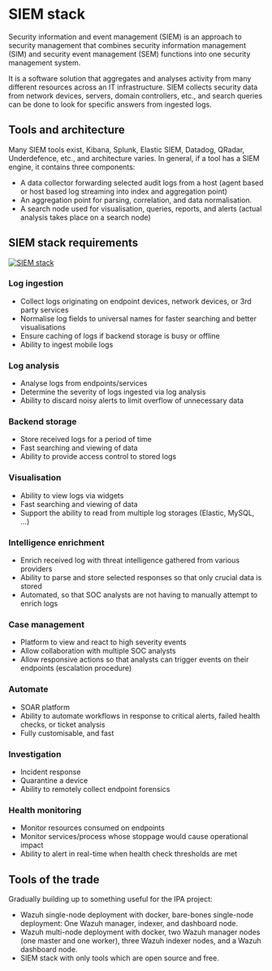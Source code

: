 # SIEM stack

Security information and event management (SIEM) is an approach to security management that combines security information management (SIM) and security event management (SEM) functions into one security management system.

It is a software solution that aggregates and analyses activity from many different resources across an IT infrastructure. SIEM collects security data from network devices, servers, domain controllers, etc., and search queries can be done to look for specific answers from ingested logs. 

## Tools and architecture

Many SIEM tools exist, Kibana, Splunk, Elastic SIEM, Datadog, QRadar, Underdefence, etc., and architecture varies. In general, if a tool has a SIEM engine, it contains three components:

* A data collector forwarding selected audit logs from a host (agent based or host based log streaming into index and aggregation point)
* An aggregation point for parsing, correlation, and data normalisation.
* A search node used for visualisation, queries, reports, and alerts (actual analysis takes place on a search node)

## SIEM stack requirements

[![SIEM stack](/_static/images/siem-stack.png)](https://socfortress.medium.com/build-your-own-siem-stack-with-open-source-tools-series-39da0f2d412a)

### Log ingestion

* Collect logs originating on endpoint devices, network devices, or 3rd party services
* Normalise log fields to universal names for faster searching and better visualisations
* Ensure caching of logs if backend storage is busy or offline
* Ability to ingest mobile logs

### Log analysis

* Analyse logs from endpoints/services
* Determine the severity of logs ingested via log analysis
* Ability to discard noisy alerts to limit overflow of unnecessary data

### Backend storage

* Store received logs for a period of time
* Fast searching and viewing of data
* Ability to provide access control to stored logs

### Visualisation

* Ability to view logs via widgets
* Fast searching and viewing of data
* Support the ability to read from multiple log storages (Elastic, MySQL, ...)

### Intelligence enrichment

* Enrich received log with threat intelligence gathered from various providers
* Ability to parse and store selected responses so that only crucial data is stored
* Automated, so that SOC analysts are not having to manually attempt to enrich logs

### Case management

* Platform to view and react to high severity events
* Allow collaboration with multiple SOC analysts
* Allow responsive actions so that analysts can trigger events on their endpoints (escalation procedure)

### Automate

* SOAR platform
* Ability to automate workflows in response to critical alerts, failed health checks, or ticket analysis
* Fully customisable, and fast

### Investigation

* Incident response
* Quarantine a device
* Ability to remotely collect endpoint forensics

### Health monitoring

* Monitor resources consumed on endpoints
* Monitor services/process whose stoppage would cause operational impact
* Ability to alert in real-time when health check thresholds are met

## Tools of the trade

Gradually building up to something useful for the IPA project:

* Wazuh single-node deployment with docker, bare-bones single-node deployment: One Wazuh manager, indexer, and dashboard node.
* Wazuh multi-node deployment with docker, two Wazuh manager nodes (one master and one worker), three Wazuh indexer nodes, and a Wazuh dashboard node.
* SIEM stack with only tools which are open source and free. 
